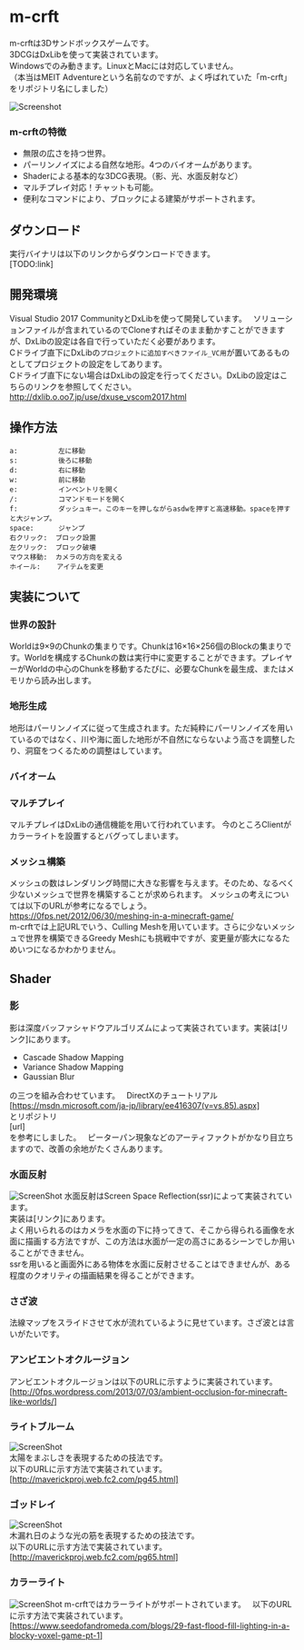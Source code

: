 # m-crft
m-crftは3Dサンドボックスゲームです。  
3DCGはDxLibを使って実装されています。  
Windowsでのみ動きます。LinuxとMacには対応していません。  
（本当はMEIT Adventureという名前なのですが、よく呼ばれていた「m-crft」をリポジトリ名にしました）  

![Screenshot](https://raw.githubusercontent.com/momomo-official/m-crft/screenshot/%E3%82%B9%E3%82%AF%E3%83%AA%E3%83%BC%E3%83%B3%E3%82%B7%E3%83%A7%E3%83%83%E3%83%88%202018-03-22%2023.33.42.png)

### m-crftの特徴
* 無限の広さを持つ世界。
* パーリンノイズによる自然な地形。4つのバイオームがあります。
* Shaderによる基本的な3DCG表現。（影、光、水面反射など）
* マルチプレイ対応！チャットも可能。
* 便利なコマンドにより、ブロックによる建築がサポートされます。

## ダウンロード

実行バイナリは以下のリンクからダウンロードできます。  
[TODO:link]

## 開発環境
Visual Studio 2017 CommunityとDxLibを使って開発しています。  
ソリューションファイルが含まれているのでCloneすればそのまま動かすことができますが、DxLibの設定は各自で行っていただく必要があります。  
Cドライブ直下にDxLibの`プロジェクトに追加すべきファイル_VC用`が置いてあるものとしてプロジェクトの設定をしてあります。  
Cドライブ直下にない場合はDxLibの設定を行ってください。DxLibの設定はこちらのリンクを参照してください。  
http://dxlib.o.oo7.jp/use/dxuse_vscom2017.html  

## 操作方法
	a:          左に移動  
	s:          後ろに移動  
	d:          右に移動  
	w:          前に移動  
	e:          インベントリを開く 
	/:          コマンドモードを開く  
	f:          ダッシュキー。このキーを押しながらasdwを押すと高速移動。spaceを押すと大ジャンプ。  
	space:      ジャンプ  
	右クリック:  ブロック設置  
	左クリック:  ブロック破壊  
	マウス移動:  カメラの方向を変える  
	ホイール:    アイテムを変更 

## 実装について

### 世界の設計
Worldは9×9のChunkの集まりです。Chunkは16×16×256個のBlockの集まりです。Worldを構成するChunkの数は実行中に変更することができます。プレイヤーがWorldの中心のChunkを移動するたびに、必要なChunkを最生成、またはメモリから読み出します。

### 地形生成
地形はパーリンノイズに従って生成されます。ただ純粋にパーリンノイズを用いているのではなく、川や海に面した地形が不自然にならないよう高さを調整したり、洞窟をつくるための調整はしています。

### バイオーム

### マルチプレイ
マルチプレイはDxLibの通信機能を用いて行われています。
今のところClientがカラーライトを設置するとバグってしまいます。

### メッシュ構築
メッシュの数はレンダリング時間に大きな影響を与えます。そのため、なるべく少ないメッシュで世界を構築することが求められます。
メッシュの考えについては以下のURLが参考になるでしょう。  
https://0fps.net/2012/06/30/meshing-in-a-minecraft-game/  
m-crftでは上記URLでいう、Culling Meshを用いています。さらに少ないメッシュで世界を構築できるGreedy Meshにも挑戦中ですが、変更量が膨大になるためいつになるかわかりません。

## Shader

### 影
影は深度バッファシャドウアルゴリズムによって実装されています。実装は[リンク]にあります。  

* Cascade Shadow Mapping
* Variance Shadow Mapping
* Gaussian Blur

の三つを組み合わせています。  
DirectXのチュートリアル  
[https://msdn.microsoft.com/ja-jp/library/ee416307(v=vs.85).aspx]  
とリポジトリ  
[url]  
を参考にしました。  
ピーターパン現象などのアーティファクトがかなり目立ちますので、改善の余地がたくさんあります。  
### 水面反射
![ScreenShot](https://raw.githubusercontent.com/momomo-official/m-crft/screenshot/%E3%82%B9%E3%82%AF%E3%83%AA%E3%83%BC%E3%83%B3%E3%82%B7%E3%83%A7%E3%83%83%E3%83%88%202018-03-22%2023.39.07.png)
水面反射はScreen Space Reflection(ssr)によって実装されています。  
実装は[リンク]にあります。  
よく用いられるのはカメラを水面の下に持ってきて、そこから得られる画像を水面に描画する方法ですが、この方法は水面が一定の高さにあるシーンでしか用いることができません。  
ssrを用いると画面外にある物体を水面に反射させることはできませんが、ある程度のクオリティの描画結果を得ることができます。

### さざ波
法線マップをスライドさせて水が流れているように見せています。さざ波とは言いがたいです。

### アンビエントオクルージョン
アンビエントオクルージョンは以下のURLに示すように実装されています。  
[http://0fps.wordpress.com/2013/07/03/ambient-occlusion-for-minecraft-like-worlds/]  

### ライトブルーム 
![ScreenShot](https://raw.githubusercontent.com/momomo-official/m-crft/screenshot/%E3%82%B9%E3%82%AF%E3%83%AA%E3%83%BC%E3%83%B3%E3%82%B7%E3%83%A7%E3%83%83%E3%83%88%202018-03-22%2023.45.58.png)  
太陽をまぶしさを表現するための技法です。  
以下のURLに示す方法で実装されています。  
[http://maverickproj.web.fc2.com/pg45.html]

### ゴッドレイ
![ScreenShot](https://raw.githubusercontent.com/momomo-official/m-crft/screenshot/%E3%82%B9%E3%82%AF%E3%83%AA%E3%83%BC%E3%83%B3%E3%82%B7%E3%83%A7%E3%83%83%E3%83%88%202018-03-22%2023.45.35.png)  
木漏れ日のような光の筋を表現するための技法です。  
以下のURLに示す方法で実装されています。  
[http://maverickproj.web.fc2.com/pg65.html]

### カラーライト
![ScreenShot](https://raw.githubusercontent.com/momomo-official/m-crft/screenshot/%E3%82%B9%E3%82%AF%E3%83%AA%E3%83%BC%E3%83%B3%E3%82%B7%E3%83%A7%E3%83%83%E3%83%88%202018-03-22%2023.57.33.png)
m-crftではカラーライトがサポートされています。  
以下のURLに示す方法で実装されています。  
[https://www.seedofandromeda.com/blogs/29-fast-flood-fill-lighting-in-a-blocky-voxel-game-pt-1]
